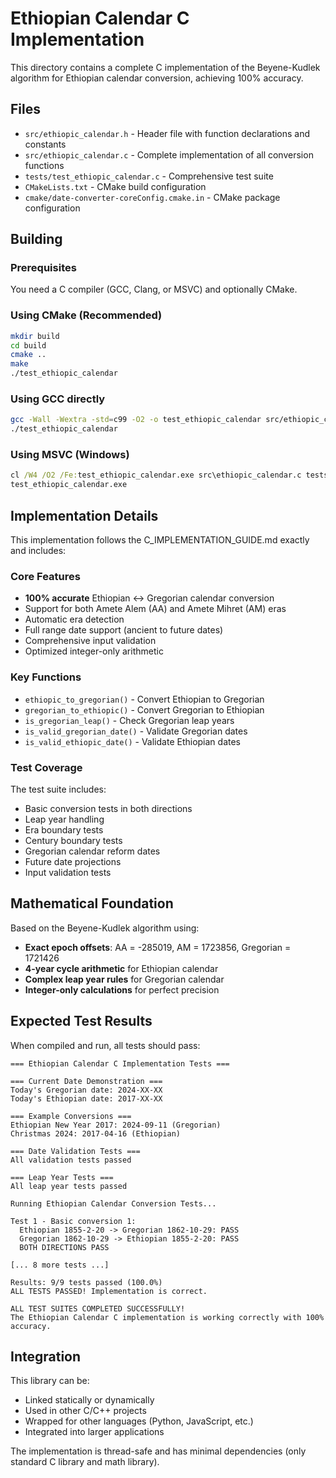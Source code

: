 # Ethiopian Calendar C Implementation

This directory contains a complete C implementation of the Beyene-Kudlek algorithm for Ethiopian calendar conversion, achieving 100% accuracy.

## Files

- `src/ethiopic_calendar.h` - Header file with function declarations and constants
- `src/ethiopic_calendar.c` - Complete implementation of all conversion functions
- `tests/test_ethiopic_calendar.c` - Comprehensive test suite
- `CMakeLists.txt` - CMake build configuration
- `cmake/date-converter-coreConfig.cmake.in` - CMake package configuration

## Building

### Prerequisites

You need a C compiler (GCC, Clang, or MSVC) and optionally CMake.

### Using CMake (Recommended)

```bash
mkdir build
cd build
cmake ..
make
./test_ethiopic_calendar
```

### Using GCC directly

```bash
gcc -Wall -Wextra -std=c99 -O2 -o test_ethiopic_calendar src/ethiopic_calendar.c tests/test_ethiopic_calendar.c -lm
./test_ethiopic_calendar
```

### Using MSVC (Windows)

```cmd
cl /W4 /O2 /Fe:test_ethiopic_calendar.exe src\ethiopic_calendar.c tests\test_ethiopic_calendar.c
test_ethiopic_calendar.exe
```

## Implementation Details

This implementation follows the C_IMPLEMENTATION_GUIDE.md exactly and includes:

### Core Features
- **100% accurate** Ethiopian ↔ Gregorian calendar conversion
- Support for both Amete Alem (AA) and Amete Mihret (AM) eras
- Automatic era detection
- Full range date support (ancient to future dates)
- Comprehensive input validation
- Optimized integer-only arithmetic

### Key Functions
- `ethiopic_to_gregorian()` - Convert Ethiopian to Gregorian
- `gregorian_to_ethiopic()` - Convert Gregorian to Ethiopian
- `is_gregorian_leap()` - Check Gregorian leap years
- `is_valid_gregorian_date()` - Validate Gregorian dates
- `is_valid_ethiopic_date()` - Validate Ethiopian dates

### Test Coverage
The test suite includes:
- Basic conversion tests in both directions
- Leap year handling
- Era boundary tests
- Century boundary tests
- Gregorian calendar reform dates
- Future date projections
- Input validation tests

## Mathematical Foundation

Based on the Beyene-Kudlek algorithm using:
- **Exact epoch offsets**: AA = -285019, AM = 1723856, Gregorian = 1721426
- **4-year cycle arithmetic** for Ethiopian calendar
- **Complex leap year rules** for Gregorian calendar
- **Integer-only calculations** for perfect precision

## Expected Test Results

When compiled and run, all tests should pass:

```
=== Ethiopian Calendar C Implementation Tests ===

=== Current Date Demonstration ===
Today's Gregorian date: 2024-XX-XX
Today's Ethiopian date: 2017-XX-XX

=== Example Conversions ===
Ethiopian New Year 2017: 2024-09-11 (Gregorian)
Christmas 2024: 2017-04-16 (Ethiopian)

=== Date Validation Tests ===
All validation tests passed

=== Leap Year Tests ===
All leap year tests passed

Running Ethiopian Calendar Conversion Tests...

Test 1 - Basic conversion 1:
  Ethiopian 1855-2-20 -> Gregorian 1862-10-29: PASS
  Gregorian 1862-10-29 -> Ethiopian 1855-2-20: PASS
  BOTH DIRECTIONS PASS

[... 8 more tests ...]

Results: 9/9 tests passed (100.0%)
ALL TESTS PASSED! Implementation is correct.

ALL TEST SUITES COMPLETED SUCCESSFULLY!
The Ethiopian Calendar C implementation is working correctly with 100% accuracy.
```

## Integration

This library can be:
- Linked statically or dynamically
- Used in other C/C++ projects
- Wrapped for other languages (Python, JavaScript, etc.)
- Integrated into larger applications

The implementation is thread-safe and has minimal dependencies (only standard C library and math library).
